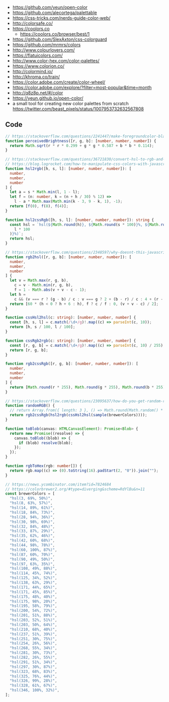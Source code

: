 - https://github.com/yeun/open-color
- https://github.com/alecortega/palettable
- https://css-tricks.com/nerds-guide-color-web/
- http://colorsafe.co/
- https://coolors.co
  - https://coolors.co/browser/best/1
- https://github.com/SlexAxton/css-colorguard
- https://github.com/mrmrs/colors
- http://www.colourlovers.com/
- https://flatuicolors.com/
- http://www.color-hex.com/color-palettes/
- https://www.colorion.co/
- http://colormind.io/
- http://khroma.co/train/
- https://color.adobe.com/create/color-wheel/
- https://color.adobe.com/explore/?filter=most-popular&time=month
- http://q8z8p.net/#/color
- https://yeun.github.io/open-color/
- a small tool for creating new color palettes from scratch https://twitter.com/beast_pixels/status/1007953732632567808

## Code

```typescript
// https://stackoverflow.com/questions/2241447/make-foregroundcolor-black-or-white-depending-on-background/2241471#2241471
function perceivedBrightness([r, g, b]: [number, number, number]) {
  return Math.sqrt(r * r * 0.299 + g * g * 0.587 + b * b * 0.114);
}

// https://stackoverflow.com/questions/36721830/convert-hsl-to-rgb-and-hex/54014428#54014428
// https://blog.logrocket.com/how-to-manipulate-css-colors-with-javascript-fb547113a1b8/
function hsl2rgb([h, s, l]: [number, number, number]): [
  number,
  number,
  number
] {
  let a = s * Math.min(l, 1 - l);
  let f = (n: number, k = (n + h / 30) % 12) =>
    l - a * Math.max(Math.min(k - 3, 9 - k, 1), -1);
  return [f(0), f(8), f(4)];
}

function hsl2cssRgb([h, s, l]: [number, number, number]): string {
  const hsl = `hsl(${Math.round(h)}, ${Math.round(s * 100)}%, ${Math.round(
    l * 100
  )}%)`;
  return hsl;
}

// https://stackoverflow.com/questions/2348597/why-doesnt-this-javascript-rgb-to-hsl-code-work/54071699#54071699
function rgb2hsl([r, g, b]: [number, number, number]): [
  number,
  number,
  number
] {
  let v = Math.max(r, g, b),
    c = v - Math.min(r, g, b),
    f = 1 - Math.abs(v + v - c - 1);
  let h =
    c && (v === r ? (g - b) / c : v === g ? 2 + (b - r) / c : 4 + (r - g) / c);
  return [60 * (h < 0 ? h + 6 : h), f ? c / f : 0, (v + v - c) / 2];
}

function cssHsl2hsl(c: string): [number, number, number] {
  const [h, s, l] = c.match(/\d+/g)!.map((c) => parseInt(c, 10));
  return [h, s / 100, l / 100];
}

function cssRgb2rgb(c: string): [number, number, number] {
  const [r, g, b] = c.match(/\d+/g)!.map((c) => parseInt(c, 10) / 255);
  return [r, g, b];
}

function rgb2cssRgb([r, g, b]: [number, number, number]): [
  number,
  number,
  number
] {
  return [Math.round(r * 255), Math.round(g * 255), Math.round(b * 255)];
}

// https://stackoverflow.com/questions/23095637/how-do-you-get-random-rgb-in-javascript/23095818#23095818
function randomRGB() {
  // return Array.from({ length: 3 }, () => Math.round(Math.random() * 255));
  return rgb2cssRgb(hsl2rgb(cssHsl2hsl(sample(brewerColors))));
}

function toBlob(canvas: HTMLCanvasElement): Promise<Blob> {
  return new Promise((resolve) => {
    canvas.toBlob((blob) => {
      if (blob) resolve(blob);
    });
  });
}

function rgbToHex(rgb: number[]) {
  return rgb.map((c) => (0).toString(16).padStart(2, "0")).join("");
}

// https://news.ycombinator.com/item?id=7824684
// https://colorbrewer2.org/#type=diverging&scheme=RdYlBu&n=11
const brewerColors = [
  "hsl(3, 69%, 50%)",
  "hsl(8, 63%, 57%)",
  "hsl(14, 89%, 61%)",
  "hsl(18, 84%, 73%)",
  "hsl(28, 94%, 36%)",
  "hsl(30, 98%, 69%)",
  "hsl(32, 84%, 48%)",
  "hsl(33, 87%, 29%)",
  "hsl(35, 62%, 46%)",
  "hsl(42, 60%, 68%)",
  "hsl(44, 98%, 78%)",
  "hsl(60, 100%, 87%)",
  "hsl(87, 60%, 70%)",
  "hsl(90, 49%, 50%)",
  "hsl(97, 63%, 35%)",
  "hsl(108, 49%, 88%)",
  "hsl(114, 45%, 74%)",
  "hsl(125, 34%, 52%)",
  "hsl(138, 63%, 29%)",
  "hsl(171, 44%, 65%)",
  "hsl(171, 45%, 85%)",
  "hsl(175, 48%, 40%)",
  "hsl(175, 98%, 20%)",
  "hsl(195, 58%, 79%)",
  "hsl(200, 54%, 72%)",
  "hsl(201, 51%, 88%)",
  "hsl(203, 52%, 51%)",
  "hsl(203, 50%, 64%)",
  "hsl(210, 68%, 40%)",
  "hsl(237, 51%, 39%)",
  "hsl(251, 30%, 75%)",
  "hsl(254, 26%, 56%)",
  "hsl(268, 55%, 34%)",
  "hsl(281, 30%, 73%)",
  "hsl(282, 26%, 55%)",
  "hsl(291, 51%, 34%)",
  "hsl(297, 30%, 87%)",
  "hsl(323, 68%, 83%)",
  "hsl(325, 76%, 44%)",
  "hsl(326, 99%, 28%)",
  "hsl(328, 61%, 67%)",
  "hsl(346, 100%, 32%)",
];
```
